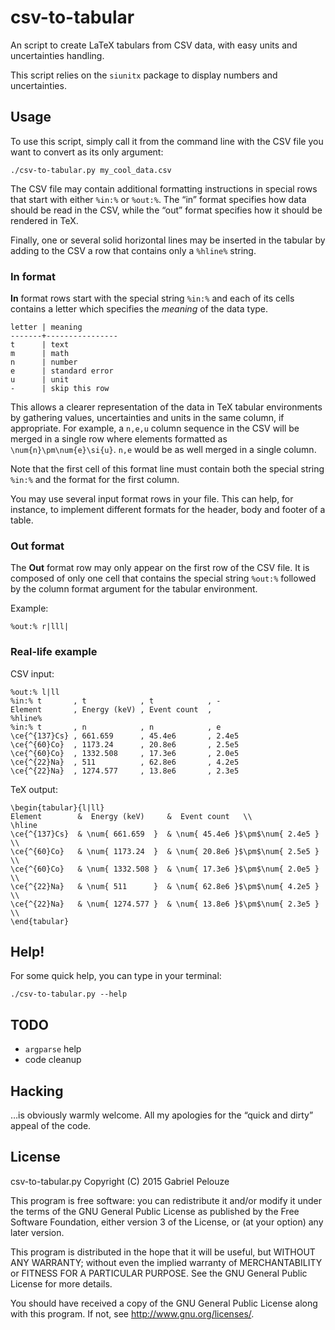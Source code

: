 csv-to-tabular
==============
An script to create LaTeX tabulars from CSV data, with easy units and
uncertainties handling.

This script relies on the `siunitx` package to display numbers and
uncertainties. 

## Usage

To use this script, simply call it from the command line with the CSV file you
want to convert as its only argument:

	./csv-to-tabular.py my_cool_data.csv

The CSV file may contain additional formatting instructions in special rows
that start with either `%in:%` or `%out:%`. The “in” format specifies how data
should be read in the CSV, while the “out” format specifies how it should be
rendered in TeX.

Finally, one or several solid horizontal lines may be inserted in the tabular
by adding to the CSV a row that contains only a `%hline%` string.

### In format

**In** format rows start with the special string `%in:%` and each of its cells
contains a letter which specifies the *meaning* of the data type.

    letter | meaning     
    -------+----------------
    t      | text
    m      | math
    n      | number
    e      | standard error
    u      | unit
    -      | skip this row

This allows a clearer representation of the data in TeX tabular environments by
gathering values, uncertainties and units in the same column, if appropriate.
For example, a `n,e,u` column sequence in the CSV will be merged in a single
row where elements formatted as `\num{n}\pm\num{e}\si{u}`. `n,e` would be as
well merged in a single column. 

Note that the first cell of this format line must contain both the special
string `%in:%` and the format for the first column. 

You may use several input format rows in your file. This can help, for
instance, to implement different formats for the header, body and footer of a
table. 


### Out format

The **Out** format row may only appear on the first row of the CSV file. It is
composed of only one cell that contains the special string `%out:%` followed by
the column format argument for the tabular environment. 

Example:

    %out:% r|lll|

### Real-life example

CSV input:

    %out:% l|ll
    %in:% t       , t            , t            , -
    Element       , Energy (keV) , Event count  ,  
    %hline%
    %in:% t       , n            , n            , e
    \ce{^{137}Cs} , 661.659      , 45.4e6       , 2.4e5
    \ce{^{60}Co}  , 1173.24      , 20.8e6       , 2.5e5
    \ce{^{60}Co}  , 1332.508     , 17.3e6       , 2.0e5
    \ce{^{22}Na}  , 511          , 62.8e6       , 4.2e5
    \ce{^{22}Na}  , 1274.577     , 13.8e6       , 2.3e5

TeX output:

    \begin{tabular}{l|ll}
    Element        &  Energy (keV)     &  Event count   \\
    \hline
    \ce{^{137}Cs}  & \num{ 661.659  }  & \num{ 45.4e6 }$\pm$\num{ 2.4e5 } \\
    \ce{^{60}Co}   & \num{ 1173.24  }  & \num{ 20.8e6 }$\pm$\num{ 2.5e5 } \\
    \ce{^{60}Co}   & \num{ 1332.508 }  & \num{ 17.3e6 }$\pm$\num{ 2.0e5 } \\
    \ce{^{22}Na}   & \num{ 511      }  & \num{ 62.8e6 }$\pm$\num{ 4.2e5 } \\
    \ce{^{22}Na}   & \num{ 1274.577 }  & \num{ 13.8e6 }$\pm$\num{ 2.3e5 } \\
    \end{tabular}

## Help!
For some quick help, you can type in your terminal:

	./csv-to-tabular.py --help

## TODO
- `argparse` help
- code cleanup

## Hacking
…is obviously warmly welcome. All my apologies for the “quick and dirty” appeal
of the code. 

## License
csv-to-tabular.py
Copyright (C) 2015  Gabriel Pelouze

This program is free software: you can redistribute it and/or modify it under
the terms of the GNU General Public License as published by the Free Software
Foundation, either version 3 of the License, or (at your option) any later
version.

This program is distributed in the hope that it will be useful, but WITHOUT ANY
WARRANTY; without even the implied warranty of MERCHANTABILITY or FITNESS FOR A
PARTICULAR PURPOSE.  See the GNU General Public License for more details.

You should have received a copy of the GNU General Public License along with
this program.  If not, see <http://www.gnu.org/licenses/>.
